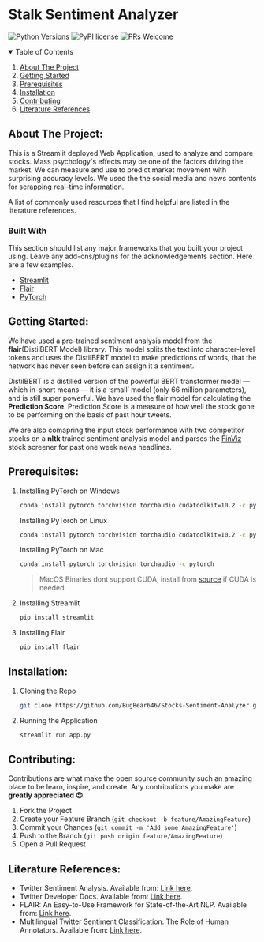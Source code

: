 # Stalk Sentiment Analyzer

[![Python Versions](https://img.shields.io/pypi/pyversions/yt2mp3.svg)](https://pypi.python.org/pypi/yt2mp3/)
[![PyPI license](https://img.shields.io/pypi/l/ansicolortags.svg)](https://pypi.python.org/pypi/ansicolortags/)
[![PRs Welcome](https://img.shields.io/badge/PRs-welcome-brightgreen.svg?style=flat-square)](http://makeapullrequest.com)




<!-- TABLE OF CONTENTS -->
<details open="open">
  <summary>Table of Contents</summary>
  <ol>
    <li><a href="#about-the-project">About The Project</a></li>
    <li><a href="#getting-started">Getting Started</a>
    <li><a href="#prerequisites">Prerequisites</a></li>
    <li><a href="#installation">Installation</a></li>
    <li><a href="#contributing">Contributing</a></li>
    <li><a href="#literature-references">Literature References</a></li>
  </ol>
</details>



<!-- ABOUT THE PROJECT -->
## About The Project:

This is a Streamlit deployed Web Application, used to analyze and compare stocks. Mass psychology's effects may be one of the factors driving the market. We can measure and use to predict market movement with surprising accuracy levels. We used the the social media and news contents for scrapping real-time information.

A list of commonly used resources that I find helpful are listed in the literature references.

### Built With

This section should list any major frameworks that you built your project using. Leave any add-ons/plugins for the acknowledgements section. Here are a few examples.
* [Streamlit](https://streamlit.io/)
* [Flair](https://github.com/flairNLP/flair)
* [PyTorch](https://pytorch.org/)


<!-- GETTING STARTED -->
## Getting Started:

We have used a pre-trained sentiment analysis model from the **flair**(DistilBERT Model) library. This model splits the text into character-level tokens and uses the DistilBERT model to make predictions of words, that the network has never seen before can assign it a sentiment. 

DistilBERT is a distilled version of the powerful BERT transformer model — which in-short means — it is a ‘small’ model (only 66 million parameters), and is still super powerful. We have used the flair model for calculating the **Prediction Score**. Prediction Score is a measure of how well the stock gone to be performing on the basis of past hour tweets. 

We are also comapring the input stock performance with two competitor stocks on a **nltk** trained sentiment analysis model and parses the [FinViz](https://finviz.com/) stock screener for past one week news headlines.

## Prerequisites:
1. Installing PyTorch on Windows
   ```sh
   conda install pytorch torchvision torchaudio cudatoolkit=10.2 -c pytorch
   ```
   Installing PyTorch on Linux
   ```sh
   conda install pytorch torchvision torchaudio cudatoolkit=10.2 -c pytorch
   ```
   Installing PyTorch on Mac
   ```sh
   conda install pytorch torchvision torchaudio -c pytorch
   ```
   > MacOS Binaries dont support CUDA, install from [source](https://github.com/pytorch/pytorch#from-source) if CUDA is needed

2. Installing Streamlit
   ```python
   pip install streamlit
   ```
3. Installing Flair
   ```python
   pip install flair
   ```


## Installation:

1. Cloning the Repo
   ```sh
   git clone https://github.com/BugBear646/Stocks-Sentiment-Analyzer.git
   ```
   
2. Running the Application
   ```python
   streamlit run app.py
   ```



<!-- CONTRIBUTING -->
## Contributing:

Contributions are what make the open source community such an amazing place to be learn, inspire, and create. Any contributions you make are **greatly appreciated 😍**.

1. Fork the Project
2. Create your Feature Branch (`git checkout -b feature/AmazingFeature`)
3. Commit your Changes (`git commit -m 'Add some AmazingFeature'`)
4. Push to the Branch (`git push origin feature/AmazingFeature`)
5. Open a Pull Request



<!-- LITERATURE REFERENCES -->
## Literature References:
* Twitter Sentiment Analysis. Available from: [Link here](https://www.researchgate.net/publication/352780855_Twitter_Sentiment_Analysis).
* Twitter Developer Docs. Available from: [Link here](https://developer.twitter.com/en/docs).
* FLAIR: An Easy-to-Use Framework for State-of-the-Art NLP. Available from: [Link here](https://aclanthology.org/N19-4010/).
* Multilingual Twitter Sentiment Classification: The Role of Human Annotators. Available from: [Link here](https://arxiv.org/pdf/1602.07563v2.pdf).




<!-- MARKDOWN LINKS & IMAGES -->
<!-- https://www.markdownguide.org/basic-syntax/#reference-style-links -->
[license-shield]: https://img.shields.io/github/license/othneildrew/Best-README-Template.svg?style=for-the-badge
[license-url]: https://github.com/othneildrew/Best-README-Template/blob/master/LICENSE.txt


